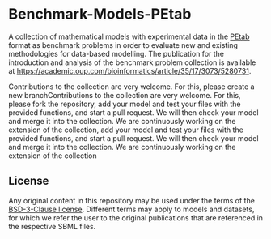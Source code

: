 # Benchmark-Models-PEtab
A collection of mathematical models with experimental data in the [PEtab](https://github.com/PEtab-dev) format as benchmark problems in order to evaluate new and existing methodologies for data-based modelling. The publication for the introduction and analysis of the benchmark problem collection is available at https://academic.oup.com/bioinformatics/article/35/17/3073/5280731.

Contributions to the collection are very welcome. For this, please create a new branchContributions to the collection are very welcome. For this, please fork the repository, add your model and test your files with the provided functions, and start a pull request. We will then check your model and merge it into the collection. We are continuously working on the extension of the collection, add your model and test your files with the provided functions, and start a pull request. We will then check your model and merge it into the collection. We are continuously working on the extension of the collection


## License

Any original content in this repository may be used under the terms of the [BSD-3-Clause license](LICENSE).
Different terms may apply to models and datasets, for which we refer the user to the original publications
that are referenced in the respective SBML files.
